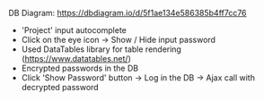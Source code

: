 DB Diagram: https://dbdiagram.io/d/5f1ae134e586385b4ff7cc76

- 'Project' input autocomplete
- Click on the eye icon -> Show / Hide input password
- Used DataTables library for table rendering (https://www.datatables.net/)
- Encrypted passwords in the DB
- Click 'Show Password' button -> Log in the DB -> Ajax call with decrypted password
